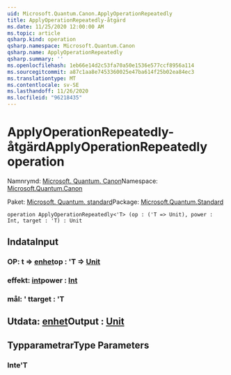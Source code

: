 ```yaml
---
uid: Microsoft.Quantum.Canon.ApplyOperationRepeatedly
title: ApplyOperationRepeatedly-åtgärd
ms.date: 11/25/2020 12:00:00 AM
ms.topic: article
qsharp.kind: operation
qsharp.namespace: Microsoft.Quantum.Canon
qsharp.name: ApplyOperationRepeatedly
qsharp.summary: ''
ms.openlocfilehash: 1eb66e14d2c53fa70a50e1536e577ccf8956a114
ms.sourcegitcommit: a87c1aa8e7453360025e47ba614f25b02ea84ec3
ms.translationtype: MT
ms.contentlocale: sv-SE
ms.lasthandoff: 11/26/2020
ms.locfileid: "96218435"
---
```

# <a name="applyoperationrepeatedly-operation"></a><span data-ttu-id="79989-102">ApplyOperationRepeatedly-åtgärd</span><span class="sxs-lookup"><span data-stu-id="79989-102">ApplyOperationRepeatedly operation</span></span>

<span data-ttu-id="79989-103">Namnrymd: [Microsoft. Quantum. Canon](xref:Microsoft.Quantum.Canon)</span><span class="sxs-lookup"><span data-stu-id="79989-103">Namespace: [Microsoft.Quantum.Canon](xref:Microsoft.Quantum.Canon)</span></span>

<span data-ttu-id="79989-104">Paket: [Microsoft. Quantum. standard](https://nuget.org/packages/Microsoft.Quantum.Standard)</span><span class="sxs-lookup"><span data-stu-id="79989-104">Package: [Microsoft.Quantum.Standard](https://nuget.org/packages/Microsoft.Quantum.Standard)</span></span>




```qsharp
operation ApplyOperationRepeatedly<'T> (op : ('T => Unit), power : Int, target : 'T) : Unit
```


## <a name="input"></a><span data-ttu-id="79989-105">Indata</span><span class="sxs-lookup"><span data-stu-id="79989-105">Input</span></span>

### <a name="op--t--unit"></a><span data-ttu-id="79989-106">OP: t => [enhet](xref:microsoft.quantum.lang-ref.unit)</span><span class="sxs-lookup"><span data-stu-id="79989-106">op : 'T => [Unit](xref:microsoft.quantum.lang-ref.unit)</span></span> 




### <a name="power--int"></a><span data-ttu-id="79989-107">effekt: [int](xref:microsoft.quantum.lang-ref.int)</span><span class="sxs-lookup"><span data-stu-id="79989-107">power : [Int](xref:microsoft.quantum.lang-ref.int)</span></span>




### <a name="target--t"></a><span data-ttu-id="79989-108">mål: ' t</span><span class="sxs-lookup"><span data-stu-id="79989-108">target : 'T</span></span>





## <a name="output--unit"></a><span data-ttu-id="79989-109">Utdata: [enhet](xref:microsoft.quantum.lang-ref.unit)</span><span class="sxs-lookup"><span data-stu-id="79989-109">Output : [Unit](xref:microsoft.quantum.lang-ref.unit)</span></span>



## <a name="type-parameters"></a><span data-ttu-id="79989-110">Typparametrar</span><span class="sxs-lookup"><span data-stu-id="79989-110">Type Parameters</span></span>

### <a name="t"></a><span data-ttu-id="79989-111">Inte</span><span class="sxs-lookup"><span data-stu-id="79989-111">'T</span></span>

